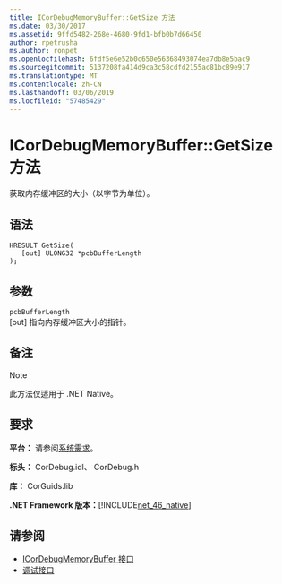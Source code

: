 ```yaml
---
title: ICorDebugMemoryBuffer::GetSize 方法
ms.date: 03/30/2017
ms.assetid: 9ffd5482-268e-4680-9fd1-bfb0b7d66450
author: rpetrusha
ms.author: ronpet
ms.openlocfilehash: 6fdf5e6e52b0c650e56368493074ea7db8e5bac9
ms.sourcegitcommit: 5137208fa414d9ca3c58cdfd2155ac81bc89e917
ms.translationtype: MT
ms.contentlocale: zh-CN
ms.lasthandoff: 03/06/2019
ms.locfileid: "57485429"
---
```

# <a name="icordebugmemorybuffergetsize-method"></a>ICorDebugMemoryBuffer::GetSize 方法
获取内存缓冲区的大小（以字节为单位）。  
  
## <a name="syntax"></a>语法  
  
```  
HRESULT GetSize(  
   [out] ULONG32 *pcbBufferLength  
);  
```  
  
## <a name="parameters"></a>参数  
 `pcbBufferLength`  
 [out] 指向内存缓冲区大小的指针。  
  
## <a name="remarks"></a>备注  
  
> [!NOTE]
>  此方法仅适用于 .NET Native。  
  
## <a name="requirements"></a>要求  
 **平台：** 请参阅[系统需求](../../../../docs/framework/get-started/system-requirements.md)。  
  
 **标头：** CorDebug.idl、 CorDebug.h  
  
 **库：** CorGuids.lib  
  
 **.NET Framework 版本：**[!INCLUDE[net_46_native](../../../../includes/net-46-native-md.md)]  
  
## <a name="see-also"></a>请参阅
- [ICorDebugMemoryBuffer 接口](../../../../docs/framework/unmanaged-api/debugging/icordebugmemorybuffer-interface.md)
- [调试接口](../../../../docs/framework/unmanaged-api/debugging/debugging-interfaces.md)
